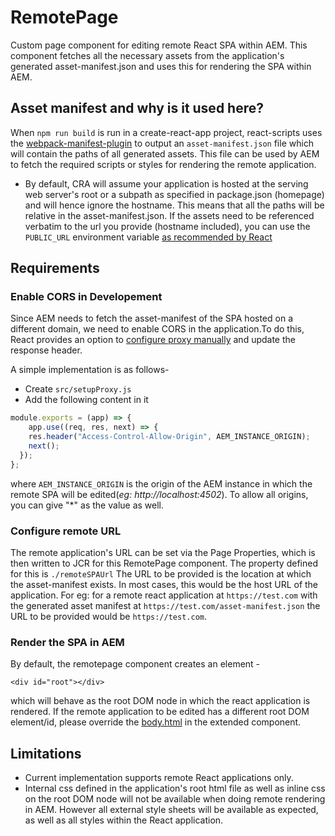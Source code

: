 <!--
* Copyright 2020 Adobe. All rights reserved.
* This file is licensed to you under the Apache License, Version 2.0 (the "License");
* you may not use this file except in compliance with the License. You may obtain a copy
* of the License at http://www.apache.org/licenses/LICENSE-2.0
*
* Unless required by applicable law or agreed to in writing, software distributed under
* the License is distributed on an "AS IS" BASIS, WITHOUT WARRANTIES OR REPRESENTATIONS
* OF ANY KIND, either express or implied. See the License for the specific language
* governing permissions and limitations under the License.
-->
RemotePage
====
Custom page component for editing remote React SPA within AEM. This component fetches all the necessary assets from the application's generated asset-manifest.json and uses this for rendering the SPA within AEM.

## Asset manifest and why is it used here?
When `npm run build` is run in a create-react-app project, react-scripts uses the [webpack-manifest-plugin](https://www.npmjs.com/package/webpack-manifest-plugin) to output an `asset-manifest.json` file which will contain the paths of all generated assets. This file can be used by AEM  to fetch the required scripts or styles for rendering the remote application.
- By default, CRA will assume your application is hosted at the serving web server's root or a subpath as specified in package.json (homepage) and will hence ignore the hostname. This means that all the paths will be relative in the asset-manifest.json. If the assets need to be referenced verbatim to the url you provide (hostname included), you can use the `PUBLIC_URL` environment variable [as recommended by React](https://create-react-app.dev/docs/advanced-configuration/)

## Requirements

### Enable CORS in Developement
Since AEM needs to fetch the asset-manifest of the SPA hosted on a different domain, we need to enable CORS in the application.To do this, React provides an option to [configure proxy manually](https://create-react-app.dev/docs/proxying-api-requests-in-development/#configuring-the-proxy-manually)
and update the response header.

A simple implementation is as follows-
- Create `src/setupProxy.js`
- Add the following content in it
```javascript
module.exports = (app) => {
    app.use((req, res, next) => {
    res.header("Access-Control-Allow-Origin", AEM_INSTANCE_ORIGIN);
    next();
  });
};
```
where `AEM_INSTANCE_ORIGIN` is the origin of the AEM instance in which the remote SPA will be edited(_eg: http://localhost:4502_). To allow all origins, you can give "*" as the value as well.


### Configure remote URL
The remote application's URL can be set via the Page Properties, which is then written to JCR for this RemotePage component. The property defined for this is `./remoteSPAUrl`
The URL to be provided is the location at which the asset-manifest exists. In most cases, this would be the host URL of the application.
For eg:  for a remote react application at `https://test.com` with the generated asset manifest at `https://test.com/asset-manifest.json` the URL to be provided would be `https://test.com`.

### Render the SPA in AEM
By default, the remotepage component creates an element -

`<div id="root"></div>`

 which will behave as the root DOM node in which the react application is rendered.
If the remote application to be edited has a different root DOM element/id, please override the [body.html](./body.html) in the extended component.

## Limitations
- Current implementation supports remote React applications only.
- Internal css defined in the application's root html file as well as inline css on the root DOM node will not be available when doing remote rendering in AEM. However all external style sheets will be available as expected, as well as all styles within the React application.

